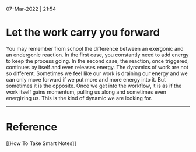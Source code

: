 07-Mar-2022 | 21:54


# Let the work carry you forward

You may remember from school the difference between an exergonic and an endergonic reaction. In the first case, you constantly need to add energy to keep the process going. In the second case, the reaction, once triggered, continues by itself and even releases energy. The dynamics of work are not so different. Sometimes we feel like our work is draining our energy and we can only move forward if we put more and more energy into it. But sometimes it is the opposite. Once we get into the workflow, it is as if the work itself gains momentum, pulling us along and sometimes even energizing us. This is the kind of dynamic we are looking for.

---

# Reference
[[How To Take Smart Notes]]